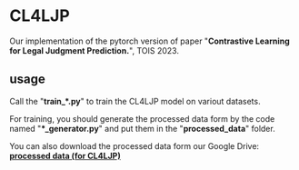 # CL4LJP
Our implementation of the pytorch version of paper "**Contrastive Learning for Legal Judgment Prediction.**", TOIS 2023.

## usage
Call the "**train_\*.py**" to train the CL4LJP model on variout datasets.

For training, you should generate the processed data form by the code named "__\*\_generator.py__" and put them in the "__processed_data__" folder.


You can also download the processed data form our Google Drive: [**processed data (for CL4LJP)**](https://drive.google.com/file/d/1-RWqJxCW_agYzb-TFA2l2iB2SNfE4fR9/view?usp=share_link)
